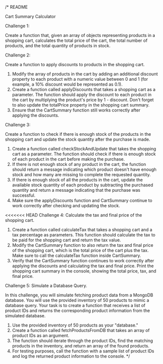 /* README 

Cart Summary Calculator

Challenge 1:

Create a function that, given an array of objects representing products in a shopping cart, calculates the total price of the cart, the total number of products, and the total quantity of products in stock.

Challenge 2: 

Create a function to apply discounts to products in the shopping cart.

1. Modify the array of products in the cart by adding an additional discount property to each product with a numeric value between 0 and 1 (for example, a 10% discount would be represented as 0.1).
2. Create a function called applyDiscounts that takes a shopping cart as a parameter. The function should apply the discount to each product in the cart by multiplying the product's price by 1 - discount. Don't forget to also update the totalPrice property in the shopping cart summary.
3. Ensure that the CartSummary function still works correctly after applying the discounts.

Challenge 3: 

Create a function to check if there is enough stock of the products in the shopping cart and update the stock quantity after the purchase is made.

1. Create a function called checkStockAndUpdate that takes the shopping cart as a parameter. The function should check if there is enough stock of each product in the cart before making the purchase.
2. If there is not enough stock of any product in the cart, the function should return a message indicating which product doesn't have enough stock and how many are missing to complete the requested quantity.
3. If there is enough stock of all the products in the cart, update the available stock quantity of each product by subtracting the purchased quantity and return a message indicating that the purchase was successful.
4. Make sure the applyDiscounts function and CartSummary continue to work correctly after checking and updating the stock.

<<<<<<< HEAD
Challenge 4: Calculate the tax and final price of the shopping cart.

1. Create a function called calculateTax that takes a shopping cart and a tax percentage as parameters. This function should calculate the tax to be paid for the shopping cart and return the tax value.
2. Modify the CartSummary function to also return the tax and final price of the shopping cart, which is the total price of the cart plus the tax. Make sure to call the calculateTax function inside CartSummary.
3. Verify that the CartSummary function continues to work correctly after applying the discounts and calculating the tax and final price.
Print the shopping cart summary in the console, showing the total price, tax, and final price.

Challenge 5: Simulate a Database Query.

In this challenge, you will simulate fetching product data from a MongoDB database. You will use the provided inventory of 50 products to mimic a database query. Your task is to create a function that receives a list of product IDs and returns the corresponding product information from the simulated database.

1. Use the provided inventory of 50 products as your "database."
2. Create a function called fetchProductsFromDB that takes an array of product IDs as an argument.
3. The function should iterate through the product IDs, find the matching products in the inventory, and return an array of the found products.
4. For testing purposes, call the function with a sample list of product IDs and log the returned product information to the console.
*/
